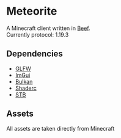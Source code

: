 # Meteorite
A Minecraft client written in [Beef](https://www.beeflang.org).  
Currently protocol: 1.19.3

## Dependencies
- [GLFW](https://github.com/MineGame159/glfw-beef)
- [ImGui](https://github.com/RogueMacro/imgui-beef)
- [Bulkan](https://github.com/jayrulez/Bulkan)
- [Shaderc](https://github.com/MineGame159/shaderc-beef)
- [STB](https://github.com/EinScott/stb_beef)

## Assets
All assets are taken directly from Minecraft